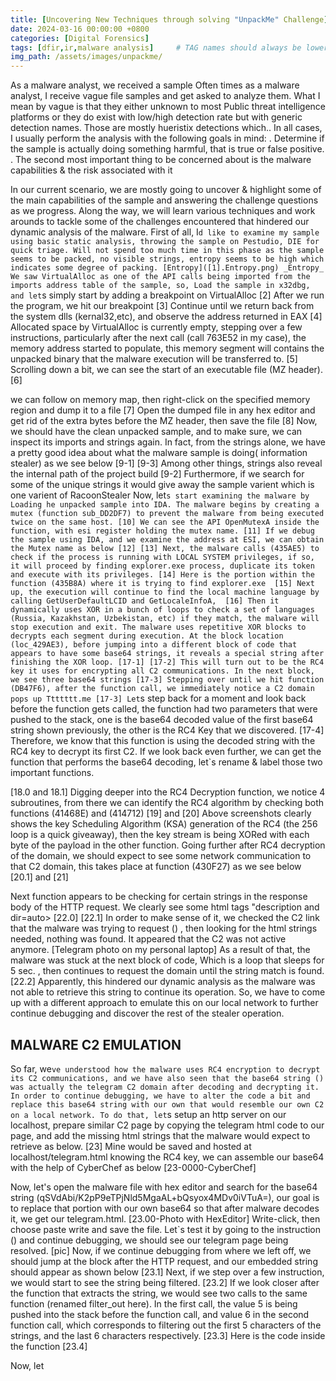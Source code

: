 ```yaml
---
title: [Uncovering New Techniques through solving "UnpackMe" Challenge]
date: 2024-03-16 00:00:00 +0800
categories: [Digital Forensics]
tags: [dfir,ir,malware analysis]     # TAG names should always be lowercase
img_path: /assets/images/unpackme/
---
```




As a malware analyst, we received a sample 
Often times as a malware analyst, I receive vague file samples and get asked to analyze them. What I mean by vague is that they either unknown to most Public threat intelligence platforms or they do exist with low/high detection rate but with generic detection names. Those are mostly hueristix detections which.. 
In all cases, I usually perform the analysis with the following goals in mind:
. Determine if the sample is actually doing something harmful, that is true or false positive.
. The second most important thing to be concerned about is the malware capabilities & the risk associated with it

In our current scenario, we are mostly going to uncover & highlight some of the main capabilities of the sample and answering the challenge questions as we progress.
Along the way, we will learn various techniques and work arounds to tackle some of the challenges encountered that hindered our dynamic analysis of the malware.
First of all, I`d like to examine my sample using basic static analysis, throwing the sample on Pestudio, DIE for quick triage.
Will not spend too much time in this phase as the sample seems to be packed, no visible strings, entropy seems to be high which indicates some degree of packing.
[Entropy]([1].Entropy.png)
_Entropy_
We saw VirtualAlloc as one of the API calls being imported from the imports address table of the sample, so,
Load the sample in x32dbg, and let`s simply start by adding a breakpoint on VirtualAlloc
[2]
After we run the program, we hit our breakpoint
[3]
Continue until we return back from the system dlls (kernal32,etc), and observe the address returned in EAX
[4]
Allocated space by VirtualAlloc is currently empty, stepping over a few instructions, particularly after the next call (call 763E52 in my case), the memory address started to populate, this memory segment will contains the unpacked binary that the malware execution will be transferred to.
[5]
Scrolling down a bit, we can see the start of an executable file (MZ header).
[6]

we can follow on memory map, then right-click on the specified memory region and dump it to a file
[7]
Open the dumped file in any hex editor and get rid of the extra bytes before the MZ header, then save the file
[8]
Now, we should have the clean unpacked sample, and to make sure, we can inspect its imports and strings again. In fact, from the strings alone, we have a pretty good idea about what the malware sample is doing( information stealer) as we see below
[9-1] [9-3]
Among other things, strings also reveal the internal path of the project build 
[9-2]
Furthermore, if we search for some of the unique strings it would give away the sample varient which is one varient of RacoonStealer
Now, let`s start examining the malware by Loading he unpacked sample into IDA. The malware begins by creating a mutex (function sub_DD2DF7) to prevent the malware from being executed twice on the same host.
[10]
We can see the API OpenMutexA inside the function, with esi register holding the mutex name.
[11]
If we debug the sample using IDA, and we examine the address at ESI, we can obtain the Mutex name as below
[12]
[13]
Next, the malware calls (435AE5) to check if the process is running with LOCAL SYSTEM privileges, if so, it will proceed by finding explorer.exe process, duplicate its token and execute with its privileges.
[14]
Here is the portion within the function (435B8A) where it is trying to find explorer.exe 
[15]
Next up, the execution will continue to find the local machine language by calling GetUserDefaultLCID and GetLocaleInfoA, 
[16]
Then it dynamically uses XOR in a bunch of loops to check a set of languages (Russia, Kazakhstan, Uzbekistan, etc) if they match, the malware will stop execution and exit.
The malware uses repetitive XOR blocks to decrypts each segment during execution. At the block location (loc_429AE3), before jumping into a different block of code that appears to have some base64 strings, it reveals a special string after finishing the XOR loop.
[17-1] [17-2]
This will turn out to be the RC4 key it uses for encrypting all C2 communications.
In the next block, we see three base64 strings
[17-3]
Stepping over until we hit function (DB47F6), after the function call, we immediately notice a C2 domain pops up
Ttttttt.me
[17-3]
Let`s step back for a moment and look back before the function gets called, the function had two parameters that were pushed to the stack, one is the base64 decoded value of the first base64 string shown previously, the other is the RC4 Key that we discovered.
[17-4]
Therefore, we know that this function is using the decoded string with the RC4 key to decrypt its first C2.
If we look back even further, we can get the function that performs the base64 decoding, let`s rename & label those two important functions.
 
[18.0 and 18.1]
Digging deeper into the RC4 Decryption function, we notice 4 subroutines, from there we can identify the RC4 algorithm by checking both functions (41468E) and (414712)
[19] and [20]
Above screenshots clearly shows the key Scheduling Algorithm (KSA) generation  of the RC4 (the 256 loop is a quick giveaway), then the key stream is being XORed with each byte of the payload in the other function.
Going further after RC4 decryption of the domain, we should expect to see some network communication to that C2 domain, this takes place at function (430F27) as we see below 
[20.1] and [21]

Next function appears to be checking for certain strings in the response body of the HTTP request. We clearly see some html tags "description and dir=auto>
[22.0]
[22.1]
In order to make sense of it, we checked the C2 link that the malware was trying to request () , then looking for the html strings needed, nothing was found. It appeared that the C2 was not active anymore.
[Telegram photo on my personal laptop]
As a result of that, the malware was stuck at the next block of code, Which is a loop that sleeps for 5 sec. , then continues to request the domain until the string match is found.
[22.2]
Apparently, this hindered our dynamic analysis as the malware was not able to retrieve this string to continue its operation.
So, we have to come up with a different approach to emulate this on our local network to further continue debugging and discover the rest of the stealer operation.


MALWARE C2 EMULATION
---------------------------------------
So far, we`ve understood how the malware uses RC4 encryption to decrypt its C2 communications, and we have also seen that the base64 string () was actually the telegram C2 domain after decoding and decrypting it. In order to continue debugging, we have to alter the code a bit and replace this base64 string with our own that would resemble our own C2 on a local network.
To do that, let`s setup an http server on our localhost, prepare similar C2 page by copying the telegram html code to our page, and add the missing html strings that the malware would expect to retrieve as below.
[23]
Mine would be saved and hosted at localhost/telegram.html
knowing the RC4 key, we can assemble our base64 with the help of CyberChef as below
[23-0000-CyberChef]

Now, let's open the malware file with hex editor and search for the base64 string (qSVdAbi/K2pP9eTPjNld5MgaAL+bQsyox4MDv0iVTuA=), our goal is to replace that portion with our own base64 so that after malware decodes it, we get our telegram.html.
[23.00-Photo with HexEditor]
Write-click, then choose paste write and save the file.
Let`s test it by going to the instruction () and continue debugging, we should see our telegram page being resolved. 
[pic]
Now, if we continue debugging from where we left off, we should jump at the block after the HTTP request, and our embedded string should appear as shown below
[23.1]
Next, if we step over a few instruction, we would start to see the string being filtered.
[23.2]
If we look closer after the function that extracts the string, we would see two calls to the same function (renamed filter_out here). In the first call, the value 5 is being pushed into the stack before the function call, and value 6 in the second function call, which corresponds to filtering out the first 5 characters of the strings, and the last 6 characters respectively.
[23.3]
Here is the code inside the function
[23.4]

Now, let

